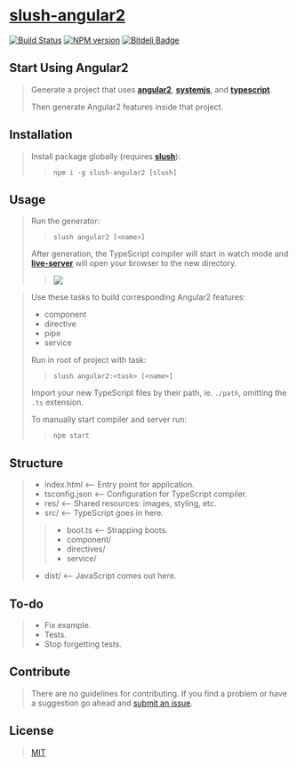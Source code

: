 [slush-angular2](https://www.npmjs.com/package/slush-angular2)
==============

[![Build Status](https://travis-ci.org/TheVelourFog/slush-angular2.svg?branch=master)](https://travis-ci.org/TheVelourFog/slush-angular2) [![NPM version](https://badge-me.herokuapp.com/api/npm/slush-angular2.png)](http://badges.enytc.com/for/npm/slush-angular2) [![Bitdeli Badge](https://d2weczhvl823v0.cloudfront.net/TheVelourFog/slush-angular2/trend.png)](https://bitdeli.com/free "Bitdeli Badge")

## Start Using Angular2
>Generate a project that uses **[angular2](https://www.npmjs.com/package/angular2)**, **[systemjs](https://www.npmjs.com/package/systemjs)**, and **[typescript](https://typescriptlang.org)**.
>
>Then generate Angular2 features inside that project.

## Installation
>Install package globally (requires **[slush](https://www.npmjs.com/package/slush)**):
>>`npm i -g slush-angular2 [slush]`

## Usage
>Run the generator:
>>`slush angular2 [<name>]`
>
>After generation, the TypeScript compiler will start in watch mode and **[live-server](https://www.npmjs.com/package/live-server)** will open your browser to the new directory.
>
>>![](http://i.imgur.com/85O2cvX.gif)

>Use these tasks to build corresponding Angular2 features:
>* component
>* directive
>* pipe
>* service
>
>Run in root of project with task:
>>`slush angular2:<task> [<name>]`
>
>Import your new TypeScript files by their path, ie. `./path`, omitting the `.ts` extension.
>
>To manually start compiler and server run:
>>`npm start`

## Structure
>* index.html  <-- Entry point for application.
>* tsconfig.json  <-- Configuration for TypeScript compiler.
>* res/  <-- Shared resources: images, styling, etc.
>* src/  <-- TypeScript goes in here.
>>* boot.ts  <-- Strapping boots.
>>* component/
>>* directives/
>>* service/
>* dist/  <-- JavaScript comes out here.

## To-do
>* Fix example.
>* Tests.
>* Stop forgetting tests.

## Contribute
>There are no guidelines for contributing. If you find a problem or have a suggestion go ahead and [submit an issue](https://github.com/thevelourfog/slush-angular2/issues).

## License
>[MIT](https://github.com/thevelourfog/slush-angular2/blob/master/LICENSE)
